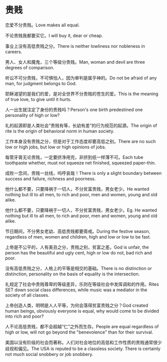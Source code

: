 # 贵贱

<p><span class="chinese">恋爱不分贵贱。</span><span class="english">Love makes all equal.</span></p>

<p><span class="chinese">不论贵贱我都要买它。</span><span class="english">I will buy it, dear or cheap.</span></p>

<p><span class="chinese">事业上没有高低贵贱之分。</span><span class="english">There is neither lowliness nor nobleness in careers.</span></p>

<p><span class="chinese">男人、女人和魔鬼，三个等级分贵贱。</span><span class="english">Man, woman and devil are three degrees of comparison.</span></p>

<p><span class="chinese">听讼不可分贵贱，不可惧怕人，因为审判是属乎神的。</span><span class="english">Do not be afraid of any man, for judgment belongs to God.</span></p>

<p><span class="chinese">耶稣渴望的是我们的爱，是对全世界不分贵贱的苍生的爱。</span><span class="english">This is the meaning of true love, to give until it hurts.</span></p>

<p><span class="chinese">人一出生就注定了身份的贵贱吗？</span><span class="english">Person's one birth predestined one personality of high or low?</span></p>

<p><span class="chinese">礼的起源即是人类社会“贵贱有等，长幼有差”的行为规范的起源。</span><span class="english">The origin of rite is the origin of behavioral norm in human society.</span></p>

<p><span class="chinese">工作本身没有贵贱之分，但是对于工作态度却要高低之别。</span><span class="english">There are no such low or high jobs, but low or high opinions of jobs.</span></p>

<p><span class="chinese">每管牙膏无论贵贱，一定要挤净用完，非挤到纸一样薄不可。</span><span class="english">Each tube toothpaste whether, must not squeeze net finished, squeezed paper-thin.</span></p>

<p><span class="chinese">成败一念间，贵贱一丝线，呜呼哀哉！</span><span class="english">There is only a slight boundary between success and failure, richness and poorness.</span></p>

<p><span class="chinese">他什么都不要，只要降祸于一切人，不分贫富贵贱，男女老少。</span><span class="english">He wanted nothing but ill to all men, to rich and poor, men and women, young and old alike.</span></p>

<p><span class="chinese">他什么都不要，只要降祸于一切人，不分贫富贵贱，男女老少。</span><span class="english">Eg. He wanted nothing but ill to all men, to rich and poor, men and women, young and old alike.</span></p>

<p><span class="chinese">节日期间，不分男女老幼、高低贵贱都要斋戒。</span><span class="english">During the festive season, regardless of men, women and children, high and low or low to be fast.</span></p>

<p><span class="chinese">上帝是不公平的，人有美丑之分，贵贱之别，贫富之差。</span><span class="english">God is unfair, the person has the beautiful and ugly cent, high or low do not, bad rich and poor.</span></p>

<p><span class="chinese">没有高低贵贱之分，人格上的平等是相交的基础。</span><span class="english">There is no distinction or distinction, personality on the basis of equality is the intersection.</span></p>

<p><span class="chinese">礼规定了社会中贵贱尊卑的等级差异，乐则在等级社会中发挥调和的作用。</span><span class="english">Rites SET down social class differences, while music was a mediator in the society of all classes.</span></p>

<p><span class="chinese">上帝创造人类，明明是人人平等，为何会落得贫富贵贱之分？</span><span class="english">God created human beings, obviously everyone is equal, why would come to be divided into rich and poor?</span></p>

<p><span class="chinese">人不论高低贵贱，都不会超越“仁”之外而生存。</span><span class="english">People are equal regardless of high or low, will not go beyond the "benevolence" than for their survival.</span></p>

<p><span class="chinese">美国以没有阶级的社会而著称。人们对社会地位的高低和工作性质的贵贱通常很少歧视和偏见。</span><span class="english">The USA is reputed to be a classless society. There is certainly not much social snobbery or job snobbery.</span></p>

